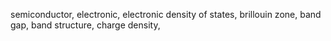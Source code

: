 semiconductor,
electronic,
electronic density of states,
brillouin zone,
band gap,
band structure,
charge density,
